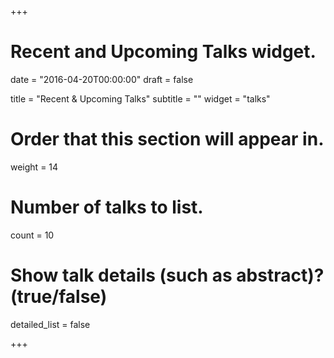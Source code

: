 +++
# Recent and Upcoming Talks widget.

date = "2016-04-20T00:00:00"
draft = false

title = "Recent & Upcoming Talks"
subtitle = ""
widget = "talks"

# Order that this section will appear in.
weight = 14

# Number of talks to list.
count = 10

# Show talk details (such as abstract)? (true/false)
detailed_list = false

+++
